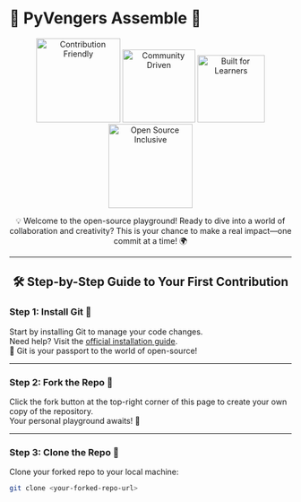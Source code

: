 # 🌟 PyVengers Assemble 🚀

<p align="center">
  <img width="150px" src="https://img.shields.io/badge/Contribution-Friendly-blue?style=for-the-badge" alt="Contribution Friendly">
  <img width="130px" src="https://img.shields.io/badge/Community-Driven-green?style=for-the-badge" alt="Community Driven">
  <img width="120px" src="https://img.shields.io/badge/Built%20for-Learners-orange?style=for-the-badge" alt="Built for Learners">
  <img width="150px" src="https://img.shields.io/badge/Open%20Source-Inclusive-purple?style=for-the-badge" alt="Open Source Inclusive">
</p>

<p align="center">💡 Welcome to the open-source playground! Ready to dive into a world of collaboration and creativity? This is your chance to make a real impact—one commit at a time! 🌍</p>

---

<h2 align="center">🛠️ Step-by-Step Guide to Your First Contribution</h2>

### Step 1: Install Git 🧰
Start by installing Git to manage your code changes.  
Need help? Visit the [official installation guide](https://github.com/github/training-kit/blob/master/git-guides/install-git.md).  
🚀 Git is your passport to the world of open-source!

---

### Step 2: Fork the Repo 🍴
Click the fork button at the top-right corner of this page to create your own copy of the repository.  
Your personal playground awaits! 🎢  

---

### Step 3: Clone the Repo 🔗
Clone your forked repo to your local machine:  
```bash
git clone <your-forked-repo-url>
